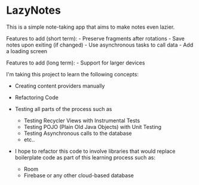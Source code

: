 # LazyNotes
This is a simple note-taking app that aims to make notes even lazier.

Features to add (short term):
    - Preserve fragments after rotations
    - Save notes upon exiting (if changed)
    - Use asynchronous tasks to call data
    - Add a loading screen
    
Features to add (long term):
    - Support for larger devices
    
I'm taking this project to learn the following concepts:
- Creating content providers manually
- Refactoring Code
- Testing all parts of the process such as
    - Testing Recycler Views with Instrumental Tests
    - Testing POJO (Plain Old Java Objects) with Unit Testing
    - Testing Asynchronous calls to the database
    - etc..
    
- I hope to refactor this code to involve libraries that would replace boilerplate code as part of this learning process such as:
    - Room
    - Firebase or any other cloud-based database
    